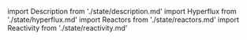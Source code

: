 import Description from './state/description.md'
import Hyperflux from './state/hyperflux.md'
import Reactors from './state/reactors.md'
import Reactivity from './state/reactivity.md'

<Description />
<Hyperflux />
<Reactors />
<Reactivity />
